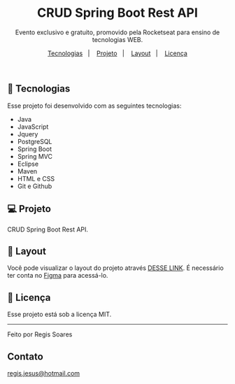 
<h1 align="center"> CRUD Spring Boot Rest API </h1>

<p align="center">
Evento exclusivo e gratuito, promovido pela Rocketseat para ensino de tecnologias WEB.
</p>

<p align="center">
  <a href="#-tecnologias">Tecnologias</a>&nbsp;&nbsp;&nbsp;|&nbsp;&nbsp;&nbsp;
  <a href="#-projeto">Projeto</a>&nbsp;&nbsp;&nbsp;|&nbsp;&nbsp;&nbsp;
  <a href="#-layout">Layout</a>&nbsp;&nbsp;&nbsp;|&nbsp;&nbsp;&nbsp;
  <a href="#memo-licença">Licença</a>
</p>



<br>



## 🚀 Tecnologias

Esse projeto foi desenvolvido com as seguintes tecnologias:

- Java
- JavaScript
- Jquery
- PostgreSQL
- Spring Boot
- Spring MVC
- Eclipse
- Maven
- HTML e CSS
- Git e Github

## 💻 Projeto

CRUD Spring Boot Rest API.

## 🔖 Layout

Você pode visualizar o layout do projeto através [DESSE LINK](<https://www.figma.com/file/zbH8EEhAqTVBhoD6EaWyQl/Calend%C3%A1rio-de-Jogos-(Community)?node-id=301%3A1812>). É necessário ter conta no [Figma](https://figma.com) para acessá-lo.

## :memo: Licença

Esse projeto está sob a licença MIT.

---

Feito por Regis Soares

## Contato

regis.jesus@hotmail.com
